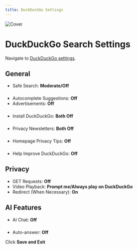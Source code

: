 ```yaml
---
title: DuckDuckGo Settings
---
```


![Cover](/assets/covers/duckduckgo.png)

# DuckDuckGo Search Settings

Navigate to [DuckDuckGo settings](https://duckduckgo.com/settings).

## General

* Safe Search: **Moderate/Off**

###

* Autocomplete Suggestions: **Off**
* Advertisements: **Off**

###

* Install DuckDuckGo: **Both Off**

###

* Privacy Newsletters: **Both Off**

###

* Homepage Privacy Tips: **Off**

###

* Help Improve DuckDuckGo: **Off**

## Privacy

* GET Requests: **Off**
* Video Playback: **Prompt me/Always play on DuckDuckGo**
* Redirect (When Necessary): **On**

## AI Features

* AI Chat: **Off**

###

* Auto-answer: **Off**

Click **Save and Exit**
